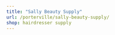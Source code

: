 ```yaml
---
title: "Sally Beauty Supply"
url: /porterville/sally-beauty-supply/
shop: hairdresser supply
---
```


